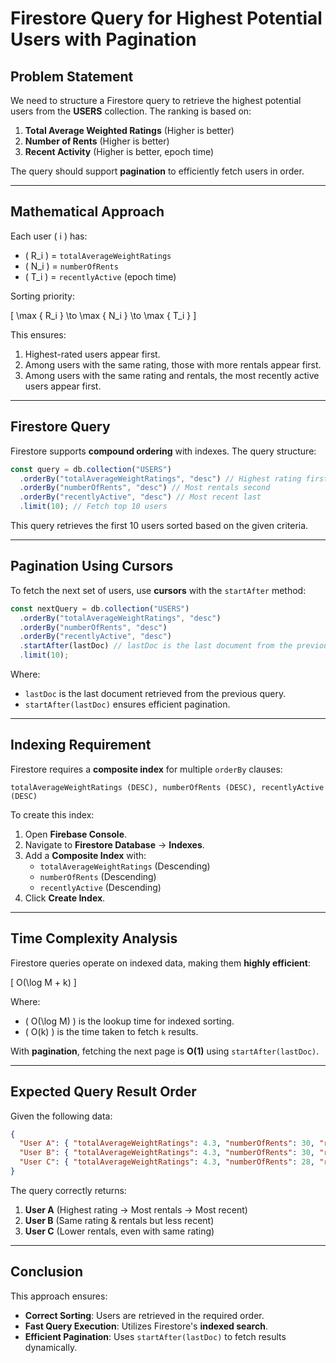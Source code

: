 # Firestore Query for Highest Potential Users with Pagination

## **Problem Statement**
We need to structure a Firestore query to retrieve the highest potential users from the **USERS** collection. The ranking is based on:

1. **Total Average Weighted Ratings** (Higher is better)
2. **Number of Rents** (Higher is better)
3. **Recent Activity** (Higher is better, epoch time)

The query should support **pagination** to efficiently fetch users in order.

---

## **Mathematical Approach**
Each user \( i \) has:

- \( R_i \) = `totalAverageWeightRatings`
- \( N_i \) = `numberOfRents`
- \( T_i \) = `recentlyActive` (epoch time)

Sorting priority:

\[ \max \{ R_i \} \to \max \{ N_i \} \to \max \{ T_i \} \]

This ensures:
1. Highest-rated users appear first.
2. Among users with the same rating, those with more rentals appear first.
3. Among users with the same rating and rentals, the most recently active users appear first.

---

## **Firestore Query**
Firestore supports **compound ordering** with indexes. The query structure:

```ts
const query = db.collection("USERS")
  .orderBy("totalAverageWeightRatings", "desc") // Highest rating first
  .orderBy("numberOfRents", "desc") // Most rentals second
  .orderBy("recentlyActive", "desc") // Most recent last
  .limit(10); // Fetch top 10 users
```

This query retrieves the first 10 users sorted based on the given criteria.

---

## **Pagination Using Cursors**
To fetch the next set of users, use **cursors** with the `startAfter` method:

```ts
const nextQuery = db.collection("USERS")
  .orderBy("totalAverageWeightRatings", "desc")
  .orderBy("numberOfRents", "desc")
  .orderBy("recentlyActive", "desc")
  .startAfter(lastDoc) // lastDoc is the last document from the previous page
  .limit(10);
```

Where:
- `lastDoc` is the last document retrieved from the previous query.
- `startAfter(lastDoc)` ensures efficient pagination.

---

## **Indexing Requirement**
Firestore requires a **composite index** for multiple `orderBy` clauses:

```
totalAverageWeightRatings (DESC), numberOfRents (DESC), recentlyActive (DESC)
```

To create this index:
1. Open **Firebase Console**.
2. Navigate to **Firestore Database** → **Indexes**.
3. Add a **Composite Index** with:
    - `totalAverageWeightRatings` (Descending)
    - `numberOfRents` (Descending)
    - `recentlyActive` (Descending)
4. Click **Create Index**.

---

## **Time Complexity Analysis**
Firestore queries operate on indexed data, making them **highly efficient**:

\[ O(\log M + k) \]

Where:
- \( O(\log M) \) is the lookup time for indexed sorting.
- \( O(k) \) is the time taken to fetch `k` results.

With **pagination**, fetching the next page is **O(1)** using `startAfter(lastDoc)`.

---

## **Expected Query Result Order**
Given the following data:

```json
{
  "User A": { "totalAverageWeightRatings": 4.3, "numberOfRents": 30, "recentlyActive": 1738938812 },
  "User B": { "totalAverageWeightRatings": 4.3, "numberOfRents": 30, "recentlyActive": 1738679612 },
  "User C": { "totalAverageWeightRatings": 4.3, "numberOfRents": 28, "recentlyActive": 1738679612 }
}
```

The query correctly returns:

1. **User A** (Highest rating → Most rentals → Most recent)
2. **User B** (Same rating & rentals but less recent)
3. **User C** (Lower rentals, even with same rating)

---

## **Conclusion**
This approach ensures:
- **Correct Sorting**: Users are retrieved in the required order.
- **Fast Query Execution**: Utilizes Firestore's **indexed search**.
- **Efficient Pagination**: Uses `startAfter(lastDoc)` to fetch results dynamically.


